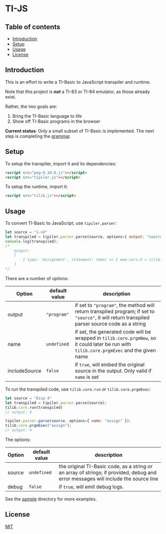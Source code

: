 # TI-JS

## Table of contents

- [Introduction](#introduction)
- [Setup](#setup)
- [Usage](#usage)
- [License](#license)

## Introduction

This is an effort to write a TI-Basic to JavaScript transpiler and runtime.

Note that this project is ***not*** a TI-83 or TI-84 emulator, as those already exist.

Rather, the two goals are:
1. Bring the TI-Basic language to life
2. Show off TI-Basic programs in the browser

**Current status**: Only a small subset of TI-Basic is implemented. The next step is completing the [grammar](src/tibasic.pegjs).

## Setup

To setup the transpiler, import it and its dependencies:

```html
<script src="peg-0.10.0.js"></script>
<script src="tipiler.js"></script>
```

To setup the runtime, import it:

```html
<script src="tilib.js"></script>
```

## Usage

To convert TI-Basic to JavaScript, use `tipiler.parser`:

```js
let source = "1->X"
let transpiled = tipiler.parser.parse(source, options={ output: "source" });
console.log(transpiled);
/*
    output:
    [
        { type: 'Assignment', statement: (mem) => { mem.vars.X = tilib.runtime.num('1') } }
    ]
*/
```

There are a number of options:

Option | default value | description
--- | --- | ---
output | `"program"` | if set to `"program"`, the method will return transpiled program; if set to `"source"`, it will return transpiled parser source code as a string
name | `undefined` | if set, the generated code will be wrapped in `tilib.core.prgmNew`, so it could later be run with `tilib.core.prgmExec` and the given name
includeSource | `false` | if `true`, will embed the original source in the output. Only valid if `name` is set

To run the transpiled code, use `tilib.core.run` or `tilib.core.prgmExec`:

```js
let source = "Disp 4"
let transpiled = tipiler.parser.parse(source);
tilib.core.run(transpiled)
// output: 4

tipiler.parser.parse(source, options={ name: "assign" });
tilib.core.prgmExec("assign");
// output: 4
```

The options:

Option | default value | description
--- | --- | ---
source | `undefined` | the original TI-Basic code, as a string or an array of strings; if provided, debug and error messages will include the source line
debug | `false` | if `true`, will emit debug logs.

See the [sample](/sample) directory for more examples.

## License
[MIT](https://choosealicense.com/licenses/mit/)
